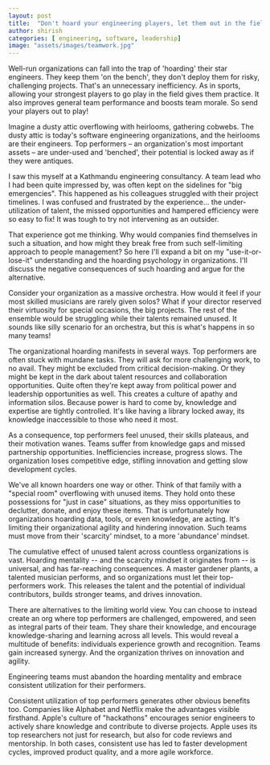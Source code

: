 ```yaml
---
layout: post
title:  "Don't hoard your engineering players, let them out in the field"
author: shirish
categories: [ engineering, software, leadership]
image: "assets/images/teamwork.jpg"
---
```


Well-run organizations can fall into the trap of 'hoarding' their star engineers. They keep them 'on the bench', they don't deploy them for risky, challenging projects. That's an unnecessary inefficiency. As in sports, allowing your strongest players to go play in the field gives them practice. It also improves general team performance and boosts team morale. So send your players out to play!

Imagine a dusty attic overflowing with heirlooms, gathering cobwebs. The dusty attic is today's software engineering organizations, and the heirlooms are their engineers. Top performers – an organization's most important assets – are under-used and 'benched', their potential is locked away as if they were antiques.

I saw this myself at a Kathmandu engineering consultancy. A team lead who I had been quite impressed by, was often kept on the sidelines for "big emergencies". This happened as his colleagues struggled with their project timelines. I was confused and frustrated by the experience... the under-utilization of talent, the missed opportunities and hampered efficiency were so easy to fix! It was tough to try not intervening as an outsider.

That experience got me thinking. Why would companies find themselves in such a situation, and how might they break free from such self-limiting approach to people management? So here I'll expand a bit on my "use-it-or-lose-it" understanding and the hoarding psychology in organizations. I'll discuss the negative consequences of such hoarding and argue for the alternative. 

Consider your organization as a massive orchestra. How would it feel if your most skilled musicians are rarely given solos? What if your director reserved their virtuosity for special occasions, the big projects. The rest of the ensemble would be struggling while their talents remained unused. It sounds like silly scenario for an orchestra, but this is what's happens in so many teams!

The organizational hoarding manifests in several ways. Top performers are often stuck with mundane tasks. They will ask for more challenging work, to no avail. They might be excluded from critical decision-making. Or they might be kept in the dark about talent resources and collaboration opportunities. Quite often they're kept away from political power and leadership opportunities as well. This creates a culture of apathy and information silos. Because power is hard to come by, knowledge and expertise are tightly controlled. It's like having a library locked away, its knowledge inaccessible to those who need it most.

As a consequence, top performers feel unused, their skills plateaus, and their motivation wanes. Teams suffer from knowledge gaps and missed partnership opportunities. Inefficiencies increase, progress slows. The organization loses competitive edge, stifling innovation and getting slow development cycles.

We've all known hoarders one way or other. Think of that family with a "special room" overflowing with unused items. They hold onto these possessions for "just in case" situations, as they miss opportunities to declutter, donate, and enjoy these items. That is unfortunately how organizations hoarding data, tools, or even knowledge, are acting. It's limiting their organizational agility and hindering innovation. Such teams must move from their 'scarcity' mindset, to a more 'abundance' mindset.

The cumulative effect of unused talent across countless organizations is vast. Hoarding mentality -- and the scarcity mindset it originates from -- is universal, and has far-reaching consequences. A master gardener plants, a talented musician performs, and so organizations must let their top-performers work. This releases the talent and the potential of individual contributors, builds stronger teams, and  drives innovation.

There are alternatives to the limiting world view. You can choose to instead create an org where top performers are challenged, empowered, and seen as integral parts of their team. They share their knowledge, and encourage knowledge-sharing and learning across all levels. This would reveal a multitude of benefits: individuals experience growth and recognition. Teams gain increased synergy.  And the organization thrives on innovation and agility.

Engineering teams must abandon the hoarding mentality and embrace consistent utilization for their performers.

Consistent utilization of top performers generates other obvious benefits too. Companies like Alphabet and Netflix make the advantages visible firsthand. Apple's culture of "hackathons" encourages senior engineers to actively share knowledge and contribute to diverse projects. Apple uses its top researchers not just for research, but also for code reviews and mentorship. In both cases, consistent use has led to faster development cycles, improved product quality, and a more agile workforce.